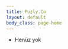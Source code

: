 ```yaml
---
title: Puzly.Co
layout: default
body_class: page-home
---
```



<section class="section section-single">

<ul>
  <li>Henüz yok</li>
</ul>

</section>